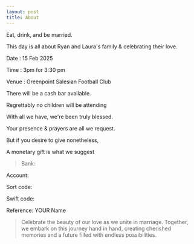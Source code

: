 ```yaml
---
layout: post
title: About
---
```



Eat, drink, and be married.

This day is all about Ryan and Laura's family & celebrating their love.


Date : 15 Feb 2025

Time : 3pm for 3:30 pm

Venue : Greenpoint Salesian Football Club


There will be a cash bar available.

Regrettably no children will be attending


With all we have, we're been truly blessed.

Your presence & prayers are all we request.

But if you desire to give nonetheless,

A monetary gift is what we suggest 


>Bank:

Account:

Sort code:

Swift code:

Reference: YOUR Name


>Celebrate the beauty of our love as we unite in marriage. Together, we embark on this journey hand in hand, creating cherished memories and a future filled with endless possibilities.
